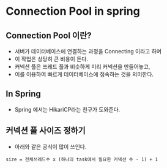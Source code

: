 # Connection Pool in spring 

## Connection Pool 이란?
* 서버가 데이터베이스에 연결하는 과정을 Connecting 이라고 하며
* 이 작업은 상당히 큰 비용이 든다.
* 커넥션 풀은 쓰레드 풀과 비슷하게 미리 커넥션을 만들어놓고,
* 이를 이용하여 빠르게 데이터베이스에 접속하는 것을 의미한다.

## In Spring
* Spring 에서는 HikariCP라는 친구가 도와준다.

## 커넥션 풀 사이즈 정하기
* 아래와 같은 공식이 많이 쓰인다.
```
size = 전체쓰레드수 x (하나의 task에서 필요한 커넥션 수 - 1) + 1
```
